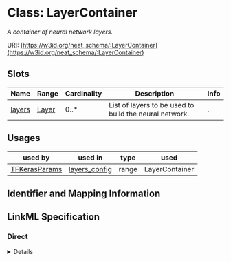 # Class: LayerContainer
_A container of neural network layers._





URI: [https://w3id.org/neat_schema/:LayerContainer](https://w3id.org/neat_schema/:LayerContainer)



<!-- no inheritance hierarchy -->



## Slots

| Name | Range | Cardinality | Description  | Info |
| ---  | --- | --- | --- | --- |
| [layers](layers.md) | [Layer](Layer.md) | 0..* | List of layers to be used to build the neural network.  | . |


## Usages


| used by | used in | type | used |
| ---  | --- | --- | --- |
| [TFKerasParams](TFKerasParams.md) | [layers_config](layers_config.md) | range | LayerContainer |



## Identifier and Mapping Information









## LinkML Specification

<!-- TODO: investigate https://stackoverflow.com/questions/37606292/how-to-create-tabbed-code-blocks-in-mkdocs-or-sphinx -->

### Direct

<details>
```yaml
name: LayerContainer
description: A container of neural network layers.
from_schema: https://w3id.org/neat_schema
attributes:
  layers:
    name: layers
    description: List of layers to be used to build the neural network.
    from_schema: https://w3id.org/neat_schema
    multivalued: true
    range: Layer
    inlined: true
    inlined_as_list: true

```
</details>

### Induced

<details>
```yaml
name: LayerContainer
description: A container of neural network layers.
from_schema: https://w3id.org/neat_schema
attributes:
  layers:
    name: layers
    description: List of layers to be used to build the neural network.
    from_schema: https://w3id.org/neat_schema
    multivalued: true
    alias: layers
    owner: LayerContainer
    range: Layer
    inlined: true
    inlined_as_list: true

```
</details>